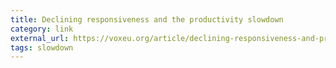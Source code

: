 ```yaml
---
title: Declining responsiveness and the productivity slowdown
category: link
external_url: https://voxeu.org/article/declining-responsiveness-and-productivity-slowdown
tags: slowdown
---
```

